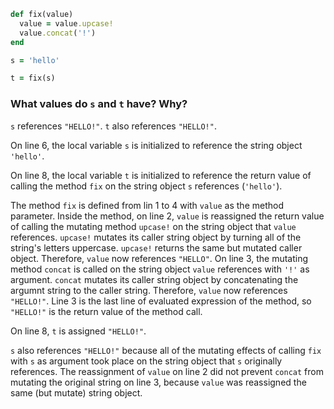 ```ruby
def fix(value)
  value = value.upcase!
  value.concat('!')
end

s = 'hello'

t = fix(s)
```
### What values do `s` and `t` have? Why?
`s` references `"HELLO!"`. `t` also references `"HELLO!"`.

On line 6, the local variable `s` is initialized to reference the string object `'hello'`.

On line 8, the local variable `t` is initialized to reference the return value of calling the method `fix` on the string object `s` references (`'hello'`).

The method `fix` is defined from lin 1 to 4 with `value` as the method parameter. Inside the method, on line 2, `value` is reassigned the return value of calling the mutating method `upcase!` on the string object that `value` references. `upcase!` mutates its caller string object by turning all of the string's letters uppercase. `upcase!` returns the same but mutated caller object. Therefore, `value` now references `"HELLO"`. On line 3, the mutating method `concat` is called on the string object `value` references with `'!'` as argument. `concat` mutates its caller string object by concatenating the argumnt string to the caller string. Therefore, `value` now references `"HELLO!"`. Line 3 is the last line of evaluated expression of the method, so `"HELLO!"` is the return value of the method call.

On line 8, `t` is assigned `"HELLO!"`.

`s` also references `"HELLO!"` because all of the mutating effects of calling `fix` with `s` as argument took place on the string object that `s` originally references. The reassignment of `value` on line 2 did not prevent `concat` from mutating the original string on line 3, because `value` was reassigned the same (but mutate) string object.